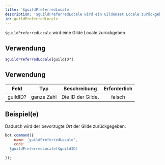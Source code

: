 ```yaml
---
title: '$guildPreferredLocale'
description: '$guildPreferredLocale wird ein Gildenset Locale zurückgeben.'
id: guildPreferredLocale
---
```


`$guildPreferredLocale` wird eine Gilde Locale zurückgeben.

## Verwendung

```php
$guildPreferredLocale[guildID?]
```

## Verwendung

| Feld     | Typ        | Beschreibung      | Erforderlich |
| -------- | ---------- | ----------------- |:------------:|
| guildID? | ganze Zahl | Die ID der Gilde. |    falsch    |

## Beispiel(e)

Dadurch wird der bevorzugte Ort der Gilde zurückgegeben:

```javascript
bot.command({
    name: 'guildPreferredLocale',
    code: `
  $guildPreferredLocale[$guildID]
  `
});
```
